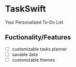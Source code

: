# TaskSwift
Your Personalized To-Do List

## Fuctionality/Features
- [ ] customizable tasks planner
- [ ] savable data
- [ ] customizable themes
